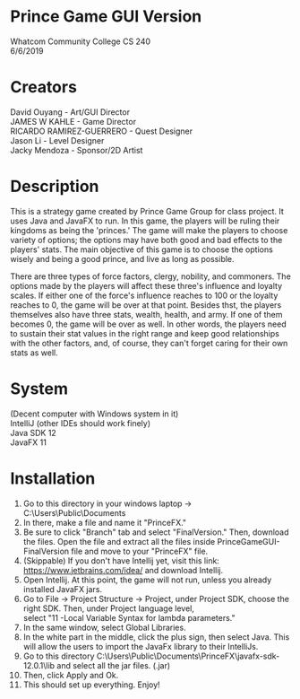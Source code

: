 # Prince Game GUI Version
Whatcom Community College CS 240 <br />
6/6/2019 <br />

# Creators
David Ouyang - Art/GUI Director <br />
JAMES W KAHLE - Game Director <br />
RICARDO RAMIREZ-GUERRERO - Quest Designer <br />
Jason Li - Level Designer <br />
Jacky Mendoza - Sponsor/2D Artist <br />

# Description
This is a strategy game created by Prince Game Group for class project. It uses Java and JavaFX to run. In this game, the players will be ruling their kingdoms as being the 'princes.' The game will make the players to choose variety of options; the options may have both good and bad effects to the players' stats. The main objective of this game is to choose the options wisely and being a good prince, and live as long as possible. 

There are three types of force factors, clergy, nobility, and commoners. The options made by the players will affect these three's influence and loyalty scales. If either one of the force's influence reaches to 100 or the loyalty reaches to 0, the game will be over at that point. Besides thst, the players themselves also have three stats, wealth, health, and army. If one of them becomes 0, the game will be over as well. In other words, the players need to sustain their stat values in the right range and keep good relationships with the other factors, and, of course, they can't forget caring for their own stats as well. 

# System
(Decent computer with Windows system in it) <br />
IntelliJ (other IDEs should work finely) <br />
Java SDK 12 <br />
JavaFX 11 <br />

# Installation
1. Go to this directory in your windows laptop -> C:\Users\Public\Documents <br />
2. In there, make a file and name it "PrinceFX." <br />
3. Be sure to click "Branch" tab and select "FinalVersion." Then, download the files. Open the file and extract all the files inside PrinceGameGUI-FinalVersion file and move to your "PrinceFX" file. <br />
4. (Skippable) If you don't have Intellij yet, visit this link: https://www.jetbrains.com/idea/ and download Intellij. <br />
5. Open Intellij. At this point, the game will not run, unless you already installed JavaFX jars.
6. Go to File -> Project Structure -> Project, under Project SDK, choose the right SDK. Then, under Project language level, <br />
select "11 -Local Variable Syntax for lambda parameters." <br />
7. In the same window, select Global Libraries. <br />
8. In the white part in the middle, click the plus sign, then select Java. This will allow the users to import the JavaFx library to their IntelliJs. <br />
9. Go to this directory C:\Users\Public\Documents\PrinceFX\javafx-sdk-12.0.1\lib and select all the jar files. (.jar) <br />
10. Then, click Apply and Ok. <br />
11. This should set up everything. Enjoy! <br />
 




